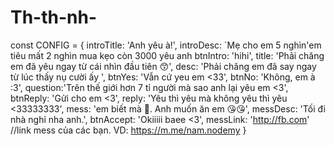 # Th-th-nh-

const CONFIG = {
    introTitle: 'Anh yêu à!',
    introDesc: `Mẹ cho em 5 nghìn'em tiêu mất 2 nghìn mua kẹo còn 3000 yêu anh
    btnIntro: 'hihi',
    title: 'Phải chăng em đã yêu ngay từ cái nhìn đầu tiên 😙',
    desc: 'Phải chăng em đã say ngay từ lúc thấy nụ cười ấy ',
    btnYes: 'Vẫn cứ yeu em <33',
    btnNo: 'Không, em à :3',
    question:'Trên thế giới hơn 7 tỉ người mà sao anh lại yêu em <3',
    btnReply: 'Gửi cho em <3',
    reply: 'Yêu thì yêu mà không yêu thì yêu <33333333',
    mess: 'em biết mà 🥰. Anh muốn ăn em 😘😘',
    messDesc: 'Tối đi nhà nghỉ nha anh.',
    btnAccept: 'Okiiiii baee <3',
    messLink: 'http://fb.com' //link mess của các bạn. VD: https://m.me/nam.nodemy
}
